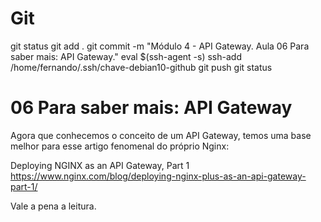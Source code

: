
# #####################################################################################################################################################
# #####################################################################################################################################################
# #####################################################################################################################################################
# #####################################################################################################################################################
# Git

git status
git add .
git commit -m "Módulo 4 - API Gateway. Aula 06 Para saber mais: API Gateway."
eval $(ssh-agent -s)
ssh-add /home/fernando/.ssh/chave-debian10-github
git push
git status



# #####################################################################################################################################################
# #####################################################################################################################################################
# #####################################################################################################################################################
# #####################################################################################################################################################
#  06 Para saber mais: API Gateway

Agora que conhecemos o conceito de um API Gateway, temos uma base melhor para esse artigo fenomenal do próprio Nginx:

Deploying NGINX as an API Gateway, Part 1
<https://www.nginx.com/blog/deploying-nginx-plus-as-an-api-gateway-part-1/>

Vale a pena a leitura.